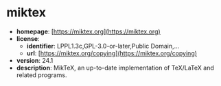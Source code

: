 # miktex

- **homepage**: [https://miktex.org](https://miktex.org)
- **license**:
  - **identifier**: LPPL1.3c,GPL-3.0-or-later,Public Domain,...
  - **url**: [https://miktex.org/copying](https://miktex.org/copying)
- **version**: 24.1
- **description**: MikTeX, an up-to-date implementation of TeX/LaTeX and related programs.

